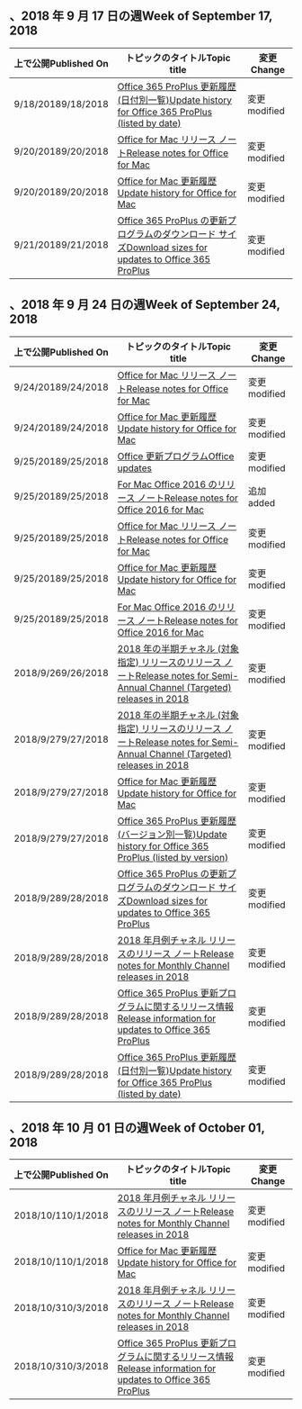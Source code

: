 

## <a name="week-of-september-17-2018"></a><span data-ttu-id="c59f3-101">、2018 年 9 月 17 日の週</span><span class="sxs-lookup"><span data-stu-id="c59f3-101">Week of September 17, 2018</span></span>


| <span data-ttu-id="c59f3-102">上で公開</span><span class="sxs-lookup"><span data-stu-id="c59f3-102">Published On</span></span> |<span data-ttu-id="c59f3-103">トピックのタイトル</span><span class="sxs-lookup"><span data-stu-id="c59f3-103">Topic title</span></span> | <span data-ttu-id="c59f3-104">変更</span><span class="sxs-lookup"><span data-stu-id="c59f3-104">Change</span></span> |
|------|------------|--------|
| <span data-ttu-id="c59f3-105">9/18/2018</span><span class="sxs-lookup"><span data-stu-id="c59f3-105">9/18/2018</span></span> | [<span data-ttu-id="c59f3-106">Office 365 ProPlus 更新履歴 (日付別一覧)</span><span class="sxs-lookup"><span data-stu-id="c59f3-106">Update history for Office 365 ProPlus (listed by date)</span></span>](/OfficeUpdates/update-history-office365-proplus-by-date) | <span data-ttu-id="c59f3-107">変更</span><span class="sxs-lookup"><span data-stu-id="c59f3-107">modified</span></span> |
| <span data-ttu-id="c59f3-108">9/20/2018</span><span class="sxs-lookup"><span data-stu-id="c59f3-108">9/20/2018</span></span> | [<span data-ttu-id="c59f3-109">Office for Mac リリース ノート</span><span class="sxs-lookup"><span data-stu-id="c59f3-109">Release notes for Office for Mac</span></span>](/OfficeUpdates/release-notes-office-for-mac) | <span data-ttu-id="c59f3-110">変更</span><span class="sxs-lookup"><span data-stu-id="c59f3-110">modified</span></span> |
| <span data-ttu-id="c59f3-111">9/20/2018</span><span class="sxs-lookup"><span data-stu-id="c59f3-111">9/20/2018</span></span> | [<span data-ttu-id="c59f3-112">Office for Mac 更新履歴</span><span class="sxs-lookup"><span data-stu-id="c59f3-112">Update history for Office for Mac</span></span>](/OfficeUpdates/update-history-office-for-mac) | <span data-ttu-id="c59f3-113">変更</span><span class="sxs-lookup"><span data-stu-id="c59f3-113">modified</span></span> |
| <span data-ttu-id="c59f3-114">9/21/2018</span><span class="sxs-lookup"><span data-stu-id="c59f3-114">9/21/2018</span></span> | [<span data-ttu-id="c59f3-115">Office 365 ProPlus の更新プログラムのダウンロード サイズ</span><span class="sxs-lookup"><span data-stu-id="c59f3-115">Download sizes for updates to Office 365 ProPlus</span></span>](/OfficeUpdates/download-sizes-office365-proplus-updates) | <span data-ttu-id="c59f3-116">変更</span><span class="sxs-lookup"><span data-stu-id="c59f3-116">modified</span></span> |


## <a name="week-of-september-24-2018"></a><span data-ttu-id="c59f3-117">、2018 年 9 月 24 日の週</span><span class="sxs-lookup"><span data-stu-id="c59f3-117">Week of September 24, 2018</span></span>


| <span data-ttu-id="c59f3-118">上で公開</span><span class="sxs-lookup"><span data-stu-id="c59f3-118">Published On</span></span> |<span data-ttu-id="c59f3-119">トピックのタイトル</span><span class="sxs-lookup"><span data-stu-id="c59f3-119">Topic title</span></span> | <span data-ttu-id="c59f3-120">変更</span><span class="sxs-lookup"><span data-stu-id="c59f3-120">Change</span></span> |
|------|------------|--------|
| <span data-ttu-id="c59f3-121">9/24/2018</span><span class="sxs-lookup"><span data-stu-id="c59f3-121">9/24/2018</span></span> | [<span data-ttu-id="c59f3-122">Office for Mac リリース ノート</span><span class="sxs-lookup"><span data-stu-id="c59f3-122">Release notes for Office for Mac</span></span>](/OfficeUpdates/release-notes-office-for-mac) | <span data-ttu-id="c59f3-123">変更</span><span class="sxs-lookup"><span data-stu-id="c59f3-123">modified</span></span> |
| <span data-ttu-id="c59f3-124">9/24/2018</span><span class="sxs-lookup"><span data-stu-id="c59f3-124">9/24/2018</span></span> | [<span data-ttu-id="c59f3-125">Office for Mac 更新履歴</span><span class="sxs-lookup"><span data-stu-id="c59f3-125">Update history for Office for Mac</span></span>](/OfficeUpdates/update-history-office-for-mac) | <span data-ttu-id="c59f3-126">変更</span><span class="sxs-lookup"><span data-stu-id="c59f3-126">modified</span></span> |
| <span data-ttu-id="c59f3-127">9/25/2018</span><span class="sxs-lookup"><span data-stu-id="c59f3-127">9/25/2018</span></span> | [<span data-ttu-id="c59f3-128">Office 更新プログラム</span><span class="sxs-lookup"><span data-stu-id="c59f3-128">Office updates</span></span>](/OfficeUpdates/index) | <span data-ttu-id="c59f3-129">変更</span><span class="sxs-lookup"><span data-stu-id="c59f3-129">modified</span></span> |
| <span data-ttu-id="c59f3-130">9/25/2018</span><span class="sxs-lookup"><span data-stu-id="c59f3-130">9/25/2018</span></span> | [<span data-ttu-id="c59f3-131">For Mac Office 2016 のリリース ノート</span><span class="sxs-lookup"><span data-stu-id="c59f3-131">Release notes for Office 2016 for Mac</span></span>](/OfficeUpdates/release-notes-office-2016-mac) | <span data-ttu-id="c59f3-132">追加</span><span class="sxs-lookup"><span data-stu-id="c59f3-132">added</span></span> |
| <span data-ttu-id="c59f3-133">9/25/2018</span><span class="sxs-lookup"><span data-stu-id="c59f3-133">9/25/2018</span></span> | [<span data-ttu-id="c59f3-134">Office for Mac リリース ノート</span><span class="sxs-lookup"><span data-stu-id="c59f3-134">Release notes for Office for Mac</span></span>](/OfficeUpdates/release-notes-office-for-mac) | <span data-ttu-id="c59f3-135">変更</span><span class="sxs-lookup"><span data-stu-id="c59f3-135">modified</span></span> |
| <span data-ttu-id="c59f3-136">9/25/2018</span><span class="sxs-lookup"><span data-stu-id="c59f3-136">9/25/2018</span></span> | [<span data-ttu-id="c59f3-137">Office for Mac 更新履歴</span><span class="sxs-lookup"><span data-stu-id="c59f3-137">Update history for Office for Mac</span></span>](/OfficeUpdates/update-history-office-for-mac) | <span data-ttu-id="c59f3-138">変更</span><span class="sxs-lookup"><span data-stu-id="c59f3-138">modified</span></span> |
| <span data-ttu-id="c59f3-139">9/25/2018</span><span class="sxs-lookup"><span data-stu-id="c59f3-139">9/25/2018</span></span> | [<span data-ttu-id="c59f3-140">For Mac Office 2016 のリリース ノート</span><span class="sxs-lookup"><span data-stu-id="c59f3-140">Release notes for Office 2016 for Mac</span></span>](/OfficeUpdates/release-notes-office-2016-mac) | <span data-ttu-id="c59f3-141">変更</span><span class="sxs-lookup"><span data-stu-id="c59f3-141">modified</span></span> |
| <span data-ttu-id="c59f3-142">2018/9/26</span><span class="sxs-lookup"><span data-stu-id="c59f3-142">9/26/2018</span></span> | [<span data-ttu-id="c59f3-143">2018 年の半期チャネル (対象指定) リリースのリリース ノート</span><span class="sxs-lookup"><span data-stu-id="c59f3-143">Release notes for Semi-Annual Channel (Targeted) releases in 2018</span></span>](/OfficeUpdates/semi-annual-channel-targeted-2018) | <span data-ttu-id="c59f3-144">変更</span><span class="sxs-lookup"><span data-stu-id="c59f3-144">modified</span></span> |
| <span data-ttu-id="c59f3-145">2018/9/27</span><span class="sxs-lookup"><span data-stu-id="c59f3-145">9/27/2018</span></span> | [<span data-ttu-id="c59f3-146">2018 年の半期チャネル (対象指定) リリースのリリース ノート</span><span class="sxs-lookup"><span data-stu-id="c59f3-146">Release notes for Semi-Annual Channel (Targeted) releases in 2018</span></span>](/OfficeUpdates/semi-annual-channel-targeted-2018) | <span data-ttu-id="c59f3-147">変更</span><span class="sxs-lookup"><span data-stu-id="c59f3-147">modified</span></span> |
| <span data-ttu-id="c59f3-148">2018/9/27</span><span class="sxs-lookup"><span data-stu-id="c59f3-148">9/27/2018</span></span> | [<span data-ttu-id="c59f3-149">Office for Mac 更新履歴</span><span class="sxs-lookup"><span data-stu-id="c59f3-149">Update history for Office for Mac</span></span>](/OfficeUpdates/update-history-office-for-mac) | <span data-ttu-id="c59f3-150">変更</span><span class="sxs-lookup"><span data-stu-id="c59f3-150">modified</span></span> |
| <span data-ttu-id="c59f3-151">2018/9/27</span><span class="sxs-lookup"><span data-stu-id="c59f3-151">9/27/2018</span></span> | [<span data-ttu-id="c59f3-152">Office 365 ProPlus 更新履歴 (バージョン別一覧)</span><span class="sxs-lookup"><span data-stu-id="c59f3-152">Update history for Office 365 ProPlus (listed by version)</span></span>](/OfficeUpdates/update-history-office365-proplus-by-version) | <span data-ttu-id="c59f3-153">変更</span><span class="sxs-lookup"><span data-stu-id="c59f3-153">modified</span></span> |
| <span data-ttu-id="c59f3-154">2018/9/28</span><span class="sxs-lookup"><span data-stu-id="c59f3-154">9/28/2018</span></span> | [<span data-ttu-id="c59f3-155">Office 365 ProPlus の更新プログラムのダウンロード サイズ</span><span class="sxs-lookup"><span data-stu-id="c59f3-155">Download sizes for updates to Office 365 ProPlus</span></span>](/OfficeUpdates/download-sizes-office365-proplus-updates) | <span data-ttu-id="c59f3-156">変更</span><span class="sxs-lookup"><span data-stu-id="c59f3-156">modified</span></span> |
| <span data-ttu-id="c59f3-157">2018/9/28</span><span class="sxs-lookup"><span data-stu-id="c59f3-157">9/28/2018</span></span> | [<span data-ttu-id="c59f3-158">2018 年月例チャネル リリースのリリース ノート</span><span class="sxs-lookup"><span data-stu-id="c59f3-158">Release notes for Monthly Channel releases in 2018</span></span>](/OfficeUpdates/monthly-channel-2018) | <span data-ttu-id="c59f3-159">変更</span><span class="sxs-lookup"><span data-stu-id="c59f3-159">modified</span></span> |
| <span data-ttu-id="c59f3-160">2018/9/28</span><span class="sxs-lookup"><span data-stu-id="c59f3-160">9/28/2018</span></span> | [<span data-ttu-id="c59f3-161">Office 365 ProPlus 更新プログラムに関するリリース情報</span><span class="sxs-lookup"><span data-stu-id="c59f3-161">Release information for updates to Office 365 ProPlus</span></span>](/OfficeUpdates/release-notes-office365-proplus) | <span data-ttu-id="c59f3-162">変更</span><span class="sxs-lookup"><span data-stu-id="c59f3-162">modified</span></span> |
| <span data-ttu-id="c59f3-163">2018/9/28</span><span class="sxs-lookup"><span data-stu-id="c59f3-163">9/28/2018</span></span> | [<span data-ttu-id="c59f3-164">Office 365 ProPlus 更新履歴 (日付別一覧)</span><span class="sxs-lookup"><span data-stu-id="c59f3-164">Update history for Office 365 ProPlus (listed by date)</span></span>](/OfficeUpdates/update-history-office365-proplus-by-date) | <span data-ttu-id="c59f3-165">変更</span><span class="sxs-lookup"><span data-stu-id="c59f3-165">modified</span></span> |


## <a name="week-of-october-01-2018"></a><span data-ttu-id="c59f3-166">、2018 年 10 月 01 日の週</span><span class="sxs-lookup"><span data-stu-id="c59f3-166">Week of October 01, 2018</span></span>


| <span data-ttu-id="c59f3-167">上で公開</span><span class="sxs-lookup"><span data-stu-id="c59f3-167">Published On</span></span> |<span data-ttu-id="c59f3-168">トピックのタイトル</span><span class="sxs-lookup"><span data-stu-id="c59f3-168">Topic title</span></span> | <span data-ttu-id="c59f3-169">変更</span><span class="sxs-lookup"><span data-stu-id="c59f3-169">Change</span></span> |
|------|------------|--------|
| <span data-ttu-id="c59f3-170">2018/10/1</span><span class="sxs-lookup"><span data-stu-id="c59f3-170">10/1/2018</span></span> | [<span data-ttu-id="c59f3-171">2018 年月例チャネル リリースのリリース ノート</span><span class="sxs-lookup"><span data-stu-id="c59f3-171">Release notes for Monthly Channel releases in 2018</span></span>](/OfficeUpdates/monthly-channel-2018) | <span data-ttu-id="c59f3-172">変更</span><span class="sxs-lookup"><span data-stu-id="c59f3-172">modified</span></span> |
| <span data-ttu-id="c59f3-173">2018/10/1</span><span class="sxs-lookup"><span data-stu-id="c59f3-173">10/1/2018</span></span> | [<span data-ttu-id="c59f3-174">Office for Mac 更新履歴</span><span class="sxs-lookup"><span data-stu-id="c59f3-174">Update history for Office for Mac</span></span>](/OfficeUpdates/update-history-office-for-mac) | <span data-ttu-id="c59f3-175">変更</span><span class="sxs-lookup"><span data-stu-id="c59f3-175">modified</span></span> |
| <span data-ttu-id="c59f3-176">2018/10/3</span><span class="sxs-lookup"><span data-stu-id="c59f3-176">10/3/2018</span></span> | [<span data-ttu-id="c59f3-177">2018 年月例チャネル リリースのリリース ノート</span><span class="sxs-lookup"><span data-stu-id="c59f3-177">Release notes for Monthly Channel releases in 2018</span></span>](/OfficeUpdates/monthly-channel-2018) | <span data-ttu-id="c59f3-178">変更</span><span class="sxs-lookup"><span data-stu-id="c59f3-178">modified</span></span> |
| <span data-ttu-id="c59f3-179">2018/10/3</span><span class="sxs-lookup"><span data-stu-id="c59f3-179">10/3/2018</span></span> | [<span data-ttu-id="c59f3-180">Office 365 ProPlus 更新プログラムに関するリリース情報</span><span class="sxs-lookup"><span data-stu-id="c59f3-180">Release information for updates to Office 365 ProPlus</span></span>](/OfficeUpdates/release-notes-office365-proplus) | <span data-ttu-id="c59f3-181">変更</span><span class="sxs-lookup"><span data-stu-id="c59f3-181">modified</span></span> |

